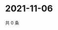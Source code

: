 # 2021-11-06

共 0 条

<!-- BEGIN WEIBO -->
<!-- 最后更新时间 Sat Nov 06 2021 04:10:18 GMT+0800 (China Standard Time) -->

<!-- END WEIBO -->
